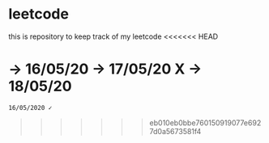 # leetcode
this is repository to keep track of my leetcode 
<<<<<<< HEAD

-> 16/05/20
-> 17/05/20 X
-> 18/05/20
=======
	16/05/2020 ✓
>>>>>>> eb010eb0bbe760150919077e6927d0a5673581f4
